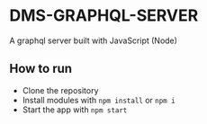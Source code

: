 # DMS-GRAPHQL-SERVER
A graphql server built with JavaScript (Node)

## How to run
- Clone the repository
- Install modules with `npm install` or `npm i`
- Start the app with `npm start`


